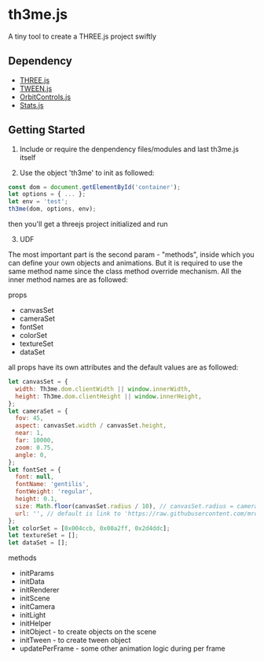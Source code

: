 # th3me.js
A tiny tool to create a THREE.js project swiftly

## Dependency
* [THREE.js](three)
* [TWEEN.js](tween)
* [OrbitControls.js](orbit)
* [Stats.js](stats)

## Getting Started
1. Include or require the denpendency files/modules and last th3me.js itself

2. Use the object 'th3me' to init as followed:
```javascript
const dom = document.getElementById('container');
let options = { ... };
let env = 'test';
th3me(dom, options, env);
```
then you'll get a threejs project initialized and run

3. UDF

The most important part is the second param - "methods", inside which you can define your own objects and animations. But it is required to use the same method name since the class method override mechanism. All the inner method names are as followed:

props
* canvasSet
* cameraSet
* fontSet
* colorSet
* textureSet
* dataSet

all props have its own attributes and the default values are as followed:
```javascript
let canvasSet = {
  width: Th3me.dom.clientWidth || window.innerWidth,
  height: Th3me.dom.clientHeight || window.innerHeight,
};
let cameraSet = {
  fov: 45,
  aspect: canvasSet.width / canvasSet.height,
  near: 1,
  far: 10000,
  zoom: 0.75,
  angle: 0,
};
let fontSet = {
  font: null,
  fontName: 'gentilis',
  fontWeight: 'regular',
  height: 0.1,
  size: Math.floor(canvasSet.radius / 10), // canvasSet.radius = cameraSet.zoom * Math.min(canvasSet.width, canvasSet.height) / 2;
  url: '', // default is link to 'https://raw.githubusercontent.com/mrdoob/three.js/dev/examples/fonts/' as empty string
};
let colorSet = [0x004ccb, 0x00a2ff, 0x2d4ddc];
let textureSet = [];
let dataSet = [];
```

methods
* initParams
* initData
* initRenderer
* initScene
* initCamera
* initLight
* initHelper
* initObject - to create objects on the scene
* initTween - to create tween object
* updatePerFrame - some other animation logic during per frame



[three]: https://cdnjs.cloudflare.com/ajax/libs/three.js/84/three.min.js
[tween]: https://cdnjs.cloudflare.com/ajax/libs/tween.js/16.6.0/Tween.min.js
[orbit]:https://threejs.org/examples/js/controls/OrbitControls.js
[stats]: https://threejs.org/examples/js/libs/stats.min.js